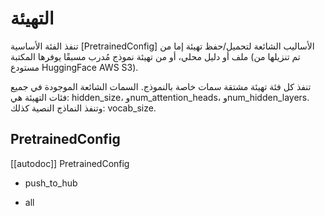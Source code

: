 # التهيئة 

تنفذ الفئة الأساسية [PretrainedConfig] الأساليب الشائعة لتحميل/حفظ تهيئة إما من ملف أو دليل محلي، أو من تهيئة نموذج مُدرب مسبقًا يوفرها المكتبة (تم تنزيلها من مستودع HuggingFace AWS S3).

تنفذ كل فئة تهيئة مشتقة سمات خاصة بالنموذج. السمات الشائعة الموجودة في جميع فئات التهيئة هي: hidden_size، وnum_attention_heads، وnum_hidden_layers. وتنفذ النماذج النصية كذلك: vocab_size.

## PretrainedConfig

[[autodoc]] PretrainedConfig

- push_to_hub

- all